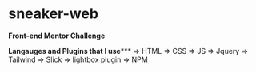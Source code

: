 # sneaker-web
****Front-end Mentor Challenge****

******Langauges and Plugins that I use*********
=> HTML
=> CSS
=> JS
=> Jquery
=> Tailwind
=> Slick
=> lightbox plugin
=> NPM

